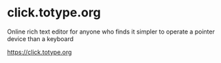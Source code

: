 # click.totype.org

Online rich text editor for anyone who finds it simpler to operate a pointer device than a keyboard

https://click.totype.org
